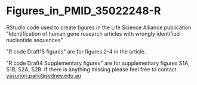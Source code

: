 # Figures_in_PMID_35022248-R
RStudio code used to create figures in the Life Science Alliance publication "Identification of human gene research articles with wrongly identified nucleotide sequences"

"R code Draft15 figures" are for figures 2-4 in the article. 

"R code Draft4 Supplementary figures" are for supplementary figures S1A, S1B, S2A, S2B. If there is anything missing please feel free to contact yasunori.park@sydney.edu.au
